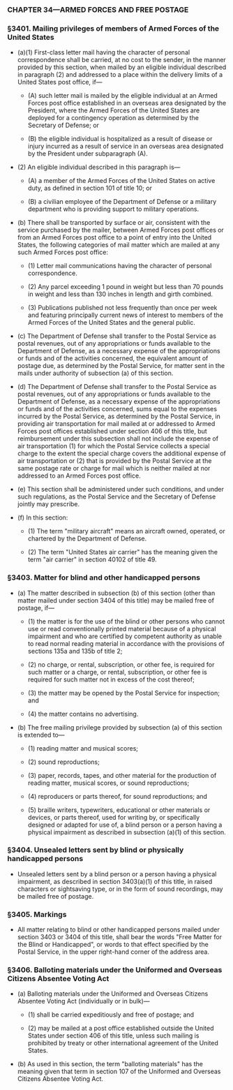 ### **CHAPTER 34—ARMED FORCES AND FREE POSTAGE**

### §3401. Mailing privileges of members of Armed Forces of the United States
* (a)(1) First-class letter mail having the character of personal correspondence shall be carried, at no cost to the sender, in the manner provided by this section, when mailed by an eligible individual described in paragraph (2) and addressed to a place within the delivery limits of a United States post office, if—

  * (A) such letter mail is mailed by the eligible individual at an Armed Forces post office established in an overseas area designated by the President, where the Armed Forces of the United States are deployed for a contingency operation as determined by the Secretary of Defense; or

  * (B) the eligible individual is hospitalized as a result of disease or injury incurred as a result of service in an overseas area designated by the President under subparagraph (A).


* (2) An eligible individual described in this paragraph is—

  * (A) a member of the Armed Forces of the United States on active duty, as defined in section 101 of title 10; or

  * (B) a civilian employee of the Department of Defense or a military department who is providing support to military operations.


* (b) There shall be transported by surface or air, consistent with the service purchased by the mailer, between Armed Forces post offices or from an Armed Forces post office to a point of entry into the United States, the following categories of mail matter which are mailed at any such Armed Forces post office:

  * (1) Letter mail communications having the character of personal correspondence.

  * (2) Any parcel exceeding 1 pound in weight but less than 70 pounds in weight and less than 130 inches in length and girth combined.

  * (3) Publications published not less frequently than once per week and featuring principally current news of interest to members of the Armed Forces of the United States and the general public.


* (c) The Department of Defense shall transfer to the Postal Service as postal revenues, out of any appropriations or funds available to the Department of Defense, as a necessary expense of the appropriations or funds and of the activities concerned, the equivalent amount of postage due, as determined by the Postal Service, for matter sent in the mails under authority of subsection (a) of this section.

* (d) The Department of Defense shall transfer to the Postal Service as postal revenues, out of any appropriations or funds available to the Department of Defense, as a necessary expense of the appropriations or funds and of the activities concerned, sums equal to the expenses incurred by the Postal Service, as determined by the Postal Service, in providing air transportation for mail mailed at or addressed to Armed Forces post offices established under section 406 of this title, but reimbursement under this subsection shall not include the expense of air transportation (1) for which the Postal Service collects a special charge to the extent the special charge covers the additional expense of air transportation or (2) that is provided by the Postal Service at the same postage rate or charge for mail which is neither mailed at nor addressed to an Armed Forces post office.

* (e) This section shall be administered under such conditions, and under such regulations, as the Postal Service and the Secretary of Defense jointly may prescribe.

* (f) In this section:

  * (1) The term "military aircraft" means an aircraft owned, operated, or chartered by the Department of Defense.

  * (2) The term "United States air carrier" has the meaning given the term "air carrier" in section 40102 of title 49.

### §3403. Matter for blind and other handicapped persons
* (a) The matter described in subsection (b) of this section (other than matter mailed under section 3404 of this title) may be mailed free of postage, if—

  * (1) the matter is for the use of the blind or other persons who cannot use or read conventionally printed material because of a physical impairment and who are certified by competent authority as unable to read normal reading material in accordance with the provisions of sections 135a and 135b of title 2;

  * (2) no charge, or rental, subscription, or other fee, is required for such matter or a charge, or rental, subscription, or other fee is required for such matter not in excess of the cost thereof;

  * (3) the matter may be opened by the Postal Service for inspection; and

  * (4) the matter contains no advertising.


* (b) The free mailing privilege provided by subsection (a) of this section is extended to—

  * (1) reading matter and musical scores;

  * (2) sound reproductions;

  * (3) paper, records, tapes, and other material for the production of reading matter, musical scores, or sound reproductions;

  * (4) reproducers or parts thereof, for sound reproductions; and

  * (5) braille writers, typewriters, educational or other materials or devices, or parts thereof, used for writing by, or specifically designed or adapted for use of, a blind person or a person having a physical impairment as described in subsection (a)(1) of this section.

### §3404. Unsealed letters sent by blind or physically handicapped persons
* Unsealed letters sent by a blind person or a person having a physical impairment, as described in section 3403(a)(1) of this title, in raised characters or sightsaving type, or in the form of sound recordings, may be mailed free of postage.

### §3405. Markings
* All matter relating to blind or other handicapped persons mailed under section 3403 or 3404 of this title, shall bear the words "Free Matter for the Blind or Handicapped", or words to that effect specified by the Postal Service, in the upper right-hand corner of the address area.

### §3406. Balloting materials under the Uniformed and Overseas Citizens Absentee Voting Act
* (a) Balloting materials under the Uniformed and Overseas Citizens Absentee Voting Act (individually or in bulk)—

  * (1) shall be carried expeditiously and free of postage; and

  * (2) may be mailed at a post office established outside the United States under section 406 of this title, unless such mailing is prohibited by treaty or other international agreement of the United States.


* (b) As used in this section, the term "balloting materials" has the meaning given that term in section 107 of the Uniformed and Overseas Citizens Absentee Voting Act.